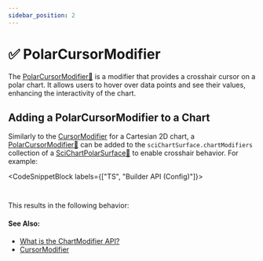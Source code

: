 ```yaml
---
sidebar_position: 2
---
```


# ✅ PolarCursorModifier

The [PolarCursorModifier:blue_book:](https://www.scichart.com/documentation/js/v4/typedoc/classes/polarcursormodifier.html) is a modifier that provides a crosshair cursor on a polar chart. It allows users to hover over data points and see their values, enhancing the interactivity of the chart.


## Adding a PolarCursorModifier to a Chart

Similarly to the [CursorModifier](../../cursor-modifier/cursor-modifier-overview/) for a Cartesian 2D chart, a [PolarCursorModifier:blue_book:](https://www.scichart.com/documentation/js/v4/typedoc/classes/polarcursormodifier.html) can be added to the `sciChartSurface.chartModifiers` collection of a [SciChartPolarSurface:blue_book:](https://www.scichart.com/documentation/js/v4/typedoc/classes/scichartpolarsurface.html) to enable crosshair behavior. For example:

<CodeSnippetBlock labels={["TS", "Builder API (Config)"]}>
```ts {9} showLineNumbers file=./demo.ts start=region_A_start end=region_A_end
```
```ts {37} showLineNumbers file=./demo.ts start=region_B_start end=region_B_end
```
</CodeSnippetBlock>

This results in the following behavior:

<LiveDocSnippet name="./demo" />

#### See Also:

* [What is the ChartModifier API?](../../chart-modifier-api-overview/)
* [CursorModifier](../../cursor-modifier/cursor-modifier-overview/)